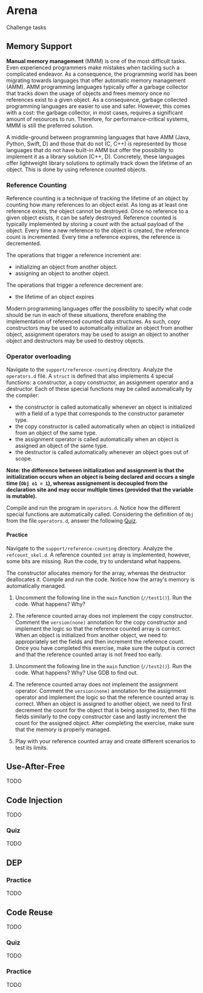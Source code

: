 # Arena

Challenge tasks

## Memory Support

**Manual memory management** (MMM) is one of the most difficult tasks.
Even experienced programmers make mistakes when tackling such a complicated endeavor.
As a consequence, the programming world has been migrating towards languages that offer automatic memory management (AMM).
AMM programming languages typically offer a garbage collector that tracks down the usage of objects and frees memory once no references exist to a given object.
As a consequence, garbage collected programming languages are easier to use and safer.
However, this comes with a cost: the garbage collector, in most cases, requires a significant amount of resources to run.
Therefore, for performance-critical systems, MMM is still the preferred solution.

A middle-ground between programming languages that have AMM (Java, Python, Swift, D) and those that do not (C, C++) is represented by those languages that do not have built-in AMM but offer the possibility to implement it as a library solution (C++, D).
Concretely, these languages offer lightweight library solutions to optimally track down the lifetime of an object.
This is done by using reference counted objects.

### Reference Counting

Reference counting is a technique of tracking the lifetime of an object by counting how many references to an object exist.
As long as at least one reference exists, the object cannot be destroyed.
Once no reference to a given object exists, it can be safely destroyed.
Reference counted is typically implemented by storing a count with the actual payload of the object.
Every time a new reference to the object is created, the reference count is incremented.
Every time a reference expires, the reference is decremented.

The operations that trigger a reference increment are:

- initializing an object from another object.
- assigning an object to another object.

The operations that trigger a reference decrement are:

- the lifetime of an object expires

Modern programming languages offer the possibility to specify what code should be run in each of these situations, therefore enabling the implementation of referenced counted data structures.
As such, copy constructors may be used to automatically initialize an object from another object, assignment operators may be used to assign an object to another object and destructors may be used to destroy objects.

### Operator overloading

Navigate to the `support/reference-counting` directory.
Analyze the `operators.d` file.
A `struct` is defined that also implements 4 special functions: a constructor, a copy constructor, an assignment operator and a destructor.
Each of these special functions may be called automatically by the compiler:

- the constructor is called automatically whenever an object is initialized with a field of a type that corresponds to the constructor parameter type.
- the copy constructor is called automatically when an object is initialized from an object of the same type.
- the assignment operator is called automatically when an object is assigned an object of the same type.
- the destructor is called automatically whenever an object goes out of scope.

**Note: the difference between initialization and assignment is that the initialization occurs when an object is being declared and occurs a single time (`Obj o1 = 1`), whereas assignement is decoupled from the declaration site and may occur multiple times (provided that the variable is mutable).**

Compile and run the program in `operators.d`.
Notice how the different special functions are automatically called.
Considering the definition of `Obj` from the file `operators.d`, answer the following [Quiz](../quiz/operators.md).

#### Practice

Navigate to the `support/reference-counting` directory.
Analyze the `refcount_skel.d`.
A reference counted `int` array is implemented, however, some bits are missing.
Run the code, try to understand what happens.

The constructor allocates memory for the array, whereas the destructor deallocates it.
Compile and run the code.
Notice how the array's memory  is automatically managed.

1. Uncomment the following line in the `main` function (`//test1()`).
   Run the code.
   What happens?
   Why?

1. The reference counted array does not implement the copy constructor.
   Comment the `version(none)` annotation for the copy constructor and implement the logic so that the reference counted array is correct.
   When an object is initialized from another object, we need to appropriately set the fields and then increment the reference count.
   Once you have completed this exercise, make sure the output is correct and that the reference counted array is not freed too early.

1. Uncomment the following line in the `main` function (`//test2()`).
   Run the code.
   What happens?
   Why?
   Use GDB to find out.

1. The reference counted array does not implement the assignment operator.
   Comment the `version(none)` annotation for the assignment operator and implement the logic so that the reference counted array is correct.
   When an object is assigned to another object, we need to first decrement the count for the object that is being assigned to, then fill the fields similarly to the copy constructor case and lastly increment the count for the assigned object.
   After completing the exercise, make sure that the memory is properly managed.

1. Play with your reference counted array and create different scenarios to test its limits.

## Use-After-Free

TODO

## Code Injection

TODO

### Quiz

TODO

## DEP

### Practice

TODO

## Code Reuse

TODO

### Quiz

TODO

### Practice

TODO
